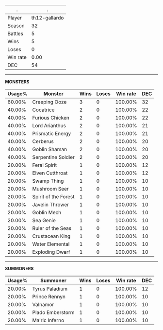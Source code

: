 .|.
|-|-
Player|th12-gallardo
Season|32
Battles|5
Wins|5
Loses|0
Win rate|0.00
DEC|54

---
**MONSTERS**

Usage%|Monster|Wins|Loses|Win rate|DEC|
-|-|-|-|-|-|
60.00%|Creeping Ooze|3|0|100.00%|32|
40.00%|Cocatrice|2|0|100.00%|22|
40.00%|Furious Chicken|2|0|100.00%|22|
40.00%|Lord Arianthus|2|0|100.00%|21|
40.00%|Prismatic Energy|2|0|100.00%|21|
40.00%|Cerberus|2|0|100.00%|20|
40.00%|Goblin Shaman|2|0|100.00%|20|
40.00%|Serpentine Soldier|2|0|100.00%|20|
20.00%|Feral Spirit|1|0|100.00%|12|
20.00%|Elven Cutthroat|1|0|100.00%|12|
20.00%|Swamp Thing|1|0|100.00%|10|
20.00%|Mushroom Seer|1|0|100.00%|10|
20.00%|Spirit of the Forest|1|0|100.00%|10|
20.00%|Javelin Thrower|1|0|100.00%|10|
20.00%|Goblin Mech|1|0|100.00%|10|
20.00%|Sea Genie|1|0|100.00%|10|
20.00%|Ruler of the Seas|1|0|100.00%|10|
20.00%|Crustacean King|1|0|100.00%|10|
20.00%|Water Elemental|1|0|100.00%|10|
20.00%|Exploding Dwarf|1|0|100.00%|10|

---
**SUMMONERS**

Usage%|Summoner|Wins|Loses|Win rate|DEC|
-|-|-|-|-|-|
20.00%|Tyrus Paladium|1|0|100.00%|12|
20.00%|Prince Rennyn|1|0|100.00%|10|
20.00%|Valnamor|1|0|100.00%|10|
20.00%|Plado Emberstorm|1|0|100.00%|10|
20.00%|Malric Inferno|1|0|100.00%|10|
